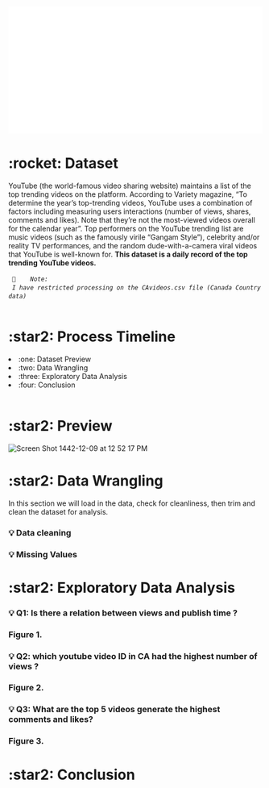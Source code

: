 
<br> <br>

<img src="./board.svg" alt="" /> 



<h1>:rocket: Dataset</h1>
<p> YouTube (the world-famous video sharing website) maintains a list of the top trending videos on the platform. According to Variety magazine, “To determine the year’s top-trending videos, YouTube uses a combination of factors including measuring users interactions (number of views, shares, comments and likes). Note that they’re not the most-viewed videos overall for the calendar year”. Top performers on the YouTube trending list are music videos (such as the famously virile “Gangam Style”), celebrity and/or reality TV performances, and the random dude-with-a-camera viral videos that YouTube is well-known for. <strong> This dataset is a daily record of the top trending YouTube videos.</strong> </p> 
<code> 📌   <i> Note:  <br> I have restricted processing on the CAvideos.csv file (Canada Country data) </i> </code>

<br>
<br>

<h1> :star2: Process Timeline  </h1>
<li> :one: Dataset Preview </li>
<li> :two: Data Wrangling </li>
<li> :three: Exploratory Data Analysis </li>
<li>:four: Conclusion </li>
 <br> 

<h1> :star2: Preview  </h1>

<img width="1200" alt="Screen Shot 1442-12-09 at 12 52 17 PM" src="https://user-images.githubusercontent.com/59771760/126141614-dfaaca9b-1bf3-45e6-a5af-01b7656f2ba7.png">

<br> 
<h1> :star2: Data Wrangling  </h1>
  
<p>In this section we will load in the data, check for cleanliness, then trim and clean the dataset for analysis.</p>

<h3> 💡 Data cleaning <h3>
<h3> 💡 Missing Values <h3>
  
  
  <h1> :star2:  Exploratory Data Analysis  </h1>
  <h3> 💡 Q1: Is there a relation between views and publish time ? <h3>
    Figure 1. 
  <h3> 💡 Q2: which youtube video ID in CA had the highest number of views ? <h3>
    Figure 2. 
  <h3> 💡 Q3: What are the top 5 videos generate the highest comments and likes? <h3>
    Figure 3. 
    
 
 <h1> :star2: Conclusion </h1>
  


